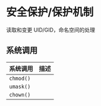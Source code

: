 # 安全保护/保护机制

读取和变更 UID/GID，命名空间的处理

## 系统调用

| 系统调用  | 描述 |
| --------- | ---- |
| `chmod()` |      |
| `umask()` |      |
| `chown()` |      |